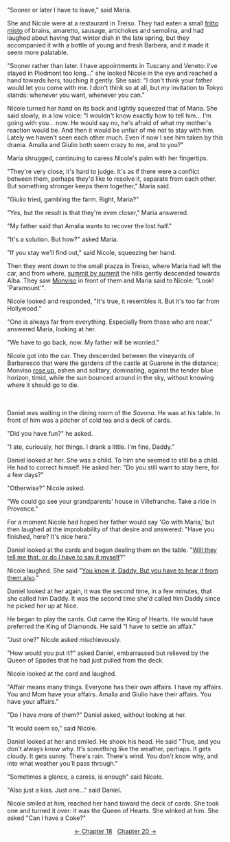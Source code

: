 <!-- Pages 133-136 -->
"Sooner or later I have to leave," said Maria.

She and Nicole were at a restaurant in Treiso. They had eaten a small [fritto misto](http://ofvioletsandlicorice.tumblr.com/post/129354078274/notes-questions-uncertainties#frittomisto) of brains, amaretto, sausage, artichokes and semolina, and had laughed about having that winter dish in the late spring, but they accompanied it with a bottle of young and fresh Barbera, and it made it seem more palatable. 

"Sooner rather than later. I have appointments in Tuscany and Veneto: I've stayed in Piedmont too long..." she looked Nicole in the eye and reached a hand towards hers, touching it gently. She said: "I don't think your father would let you come with me. I don't think so at all, but my invitation to Tokyo stands: whenever you want, whenever you can."

Nicole turned her hand on its back and lightly squeezed that of Maria. She said slowly, in a low voice: "I wouldn't know exactly how to tell him... I'm going with you... now. He would say no, he's afraid of what my mother's reaction would be. And then it would be unfair of me not to stay with him. Lately we haven't seen each other much. Even if now I see him taken by this drama. Amalia and Giulio both seem crazy to me, and to you?"

Maria shrugged, continuing to caress Nicole's palm with her fingertips.

"They're very close, it's hard to judge. It's as if there were a conflict between them, perhaps they'd like to resolve it, separate from each other. But something stronger keeps them together," Maria said.
<!-- Page 134 -->

"Giulio tried, gambling the farm. Right, Maria?"

"Yes, but the result is that they're even closer," Maria answered.

"My father said that Amalia wants to recover the lost half."

"It's a solution. But how?" asked Maria.

"If you stay we'll find out," said Nicole, squeezing her hand.

Then they went down to the small piazza in Treiso, where Maria had left the car, and from where, [summit by summit](http://ofvioletsandlicorice.tumblr.com/post/129354078274/notes-questions-uncertainties#dicrestaincresta) the hills gently descended towards Alba. They saw [Monviso](http://ofvioletsandlicorice.tumblr.com/post/129354078274/notes-questions-uncertainties#monviso) in front of them and Maria said to Nicole: "Look! 'Paramount'". 

Nicole looked and responded, "It's true, it resembles it. But it's too far from Hollywood."

"One is always far from everything. Especially from those who are near," answered Maria, looking at her.

"We have to go back, now. My father will be worried."

Nicole got into the car. They descended between the vineyards of Barbaresco that were the gardens of the castle at Guarene in the distance; Monviso [rose up](http://ofvioletsandlicorice.tumblr.com/post/129354078274/notes-questions-uncertainties#sbalzato), ashen and solitary, dominating, against the tender blue horizon, timid, while the sun bounced around in the sky, without knowing where it should go to die.
<br/><br/><br/>

Daniel was waiting in the dining room of the *Savona*. He was at his table. In front of him was a pitcher of cold tea and a deck of cards. 

"Did you have fun?" he asked.

"I ate, curiously, hot things. I drank a little. I'm fine, Daddy."

Daniel looked at her. She was a child. To him she seemed to still be a child. He had to correct himself. He asked her: "Do you still want to stay here, for a few days?"
<!-- Page 135 -->

"Otherwise?" Nicole asked.

"We could go see your grandparents' house in Villefranche. Take a ride in Provence."

For a moment Nicole had hoped her father would say 'Go with Maria,' but then laughed at the improbability of that desire and answered: "Have you finished, here? It's nice here."

Daniel looked at the cards and began dealing them on the table. "[Will they tell me that, or do I have to say it myself](http://ofvioletsandlicorice.tumblr.com/post/129354078274/notes-questions-uncertainties#melodovranno)?"

Nicole laughed. She said "[You know it, Daddy. But you have to hear it from them also](http://ofvioletsandlicorice.tumblr.com/post/129354078274/notes-questions-uncertainties#tulosai)."

Daniel looked at her again, it was the second time, in a few minutes, that she called him Daddy. It was the second time she'd called him Daddy since he picked her up at Nice.

He began to play the cards. Out came the King of Hearts. He would have preferred the King of Diamonds. He said "I have to settle an affair."

"Just one?" Nicole asked mischievously.

"How would you put it?" asked Daniel, embarrassed but relieved by the Queen of Spades that he had just pulled from the deck.

Nicole looked at the card and laughed.

"Affair means many things. Everyone has their own affairs. I have my affairs. You and Mom have your affairs. Amalia and Giulio have their affairs. You have your affairs."

"Do I have more of them?" Daniel asked, without looking at her.

"It would seem so," said Nicole.

Daniel looked at her and smiled. He shook his head. He said "True, and you don't always know why. It's something like the weather, perhaps. It gets cloudy. It gets sunny. There's rain. There's wind. You don't know why, and into what weather you'll pass through."

"Sometimes a glance, a caress, is enough" said Nicole.

"Also just a kiss. Just one..." said Daniel.

<!-- Page 136 -->
Nicole smiled at him, reached her hand toward the deck of cards. She took one and turned it over: it was the Queen of Hearts. She winked at him. She asked "Can I have a Coke?"

<div style="text-align: center">
<a href="http://ofvioletsandlicorice.tumblr.com/post/130908218404/of-violets-and-licorice-chapter-18">&larr;&nbsp;Chapter 18</a>&nbsp;&nbsp;
<a href="http://ofvioletsandlicorice.tumblr.com/post/130908262644/of-violets-and-licorice-chapter-20">Chapter 20&nbsp;&rarr;</a>

</div>
<script>
setupLocSave();
</script>
